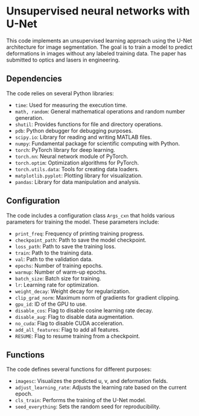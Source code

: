 # Unsupervised neural networks with U-Net

This code implements an unsupervised learning approach using the U-Net architecture for image segmentation. The goal is to train a model to predict deformations in images without any labeled training data. The paper has submitted to optics and lasers in engineering.

## Dependencies

The code relies on several Python libraries:

- `time`: Used for measuring the execution time.
- `math, random`: General mathematical operations and random number generation.
- `shutil`: Provides functions for file and directory operations.
- `pdb`: Python debugger for debugging purposes.
- `scipy.io`: Library for reading and writing MATLAB files.
- `numpy`: Fundamental package for scientific computing with Python.
- `torch`: PyTorch library for deep learning.
- `torch.nn`: Neural network module of PyTorch.
- `torch.optim`: Optimization algorithms for PyTorch.
- `torch.utils.data`: Tools for creating data loaders.
- `matplotlib.pyplot`: Plotting library for visualization.
- `pandas`: Library for data manipulation and analysis.

## Configuration

The code includes a configuration class `Args_cxn` that holds various parameters for training the model. These parameters include:

- `print_freq`: Frequency of printing training progress.
- `checkpoint_path`: Path to save the model checkpoint.
- `loss_path`: Path to save the training loss.
- `train`: Path to the training data.
- `val`: Path to the validation data.
- `epochs`: Number of training epochs.
- `warmup`: Number of warm-up epochs.
- `batch_size`: Batch size for training.
- `lr`: Learning rate for optimization.
- `weight_decay`: Weight decay for regularization.
- `clip_grad_norm`: Maximum norm of gradients for gradient clipping.
- `gpu_id`: ID of the GPU to use.
- `disable_cos`: Flag to disable cosine learning rate decay.
- `disable_aug`: Flag to disable data augmentation.
- `no_cuda`: Flag to disable CUDA acceleration.
- `add_all_features`: Flag to add all features.
- `RESUME`: Flag to resume training from a checkpoint.

## Functions

The code defines several functions for different purposes:

- `imagesc`: Visualizes the predicted u, v, and deformation fields.
- `adjust_learning_rate`: Adjusts the learning rate based on the current epoch.
- `cls_train`: Performs the training of the U-Net model.
- `seed_everything`: Sets the random seed for reproducibility.
